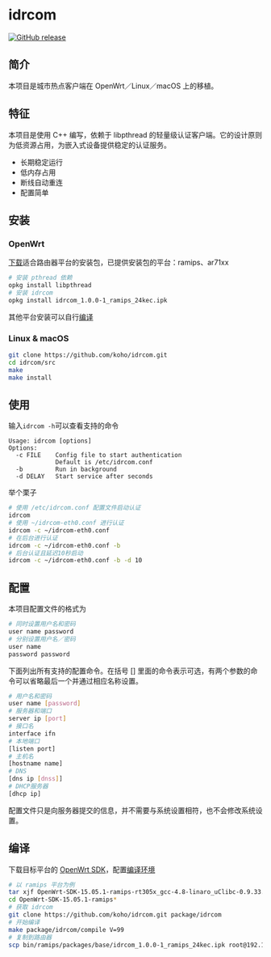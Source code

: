 # idrcom

[![GitHub release](https://img.shields.io/github/release/koho/idrcom.svg)](https://github.com/koho/idrcom/releases)

## 简介

本项目是城市热点客户端在 OpenWrt／Linux／macOS 上的移植。

## 特征

本项目是使用 C++ 编写，依赖于 libpthread 的轻量级认证客户端。它的设计原则为低资源占用，为嵌入式设备提供稳定的认证服务。

- 长期稳定运行
- 低内存占用
- 断线自动重连
- 配置简单

## 安装

### OpenWrt

[下载](https://github.com/koho/idrcom/releases)适合路由器平台的安装包，已提供安装包的平台：ramips、ar71xx

   ```bash
   # 安装 pthread 依赖
   opkg install libpthread
   # 安装 idrcom
   opkg install idrcom_1.0.0-1_ramips_24kec.ipk
   ```

其他平台安装可以自行[编译](#编译)

### Linux & macOS

   ```bash
   git clone https://github.com/koho/idrcom.git
   cd idrcom/src
   make
   make install
   ```

## 使用

输入`idrcom -h`可以查看支持的命令

   ```
   Usage: idrcom [options]
   Options:
     -c FILE    Config file to start authentication
                Default is /etc/idrcom.conf
     -b         Run in background
     -d DELAY   Start service after seconds
   ```

举个栗子

   ```bash
   # 使用 /etc/idrcom.conf 配置文件启动认证
   idrcom
   # 使用 ~/idrcom-eth0.conf 进行认证
   idrcom -c ~/idrcom-eth0.conf
   # 在后台进行认证
   idrcom -c ~/idrcom-eth0.conf -b
   # 后台认证且延迟10秒启动
   idrcom -c ~/idrcom-eth0.conf -b -d 10
   ```

## 配置

本项目配置文件的格式为

   ```bash
   # 同时设置用户名和密码
   user name password
   # 分别设置用户名／密码
   user name
   password password
   ```
下面列出所有支持的配置命令。在括号 [] 里面的命令表示可选，有两个参数的命令可以省略最后一个并通过相应名称设置。

   ```bash
   # 用户名和密码
   user name [password]
   # 服务器和端口
   server ip [port]
   # 接口名
   interface ifn
   # 本地端口
   [listen port]
   # 主机名
   [hostname name]
   # DNS
   [dns ip [dnss]]
   # DHCP服务器
   [dhcp ip]
   ```

配置文件只是向服务器提交的信息，并不需要与系统设置相符，也不会修改系统设置。

## 编译

下载目标平台的 [OpenWrt SDK](https://downloads.openwrt.org/)，配置[编译环境](https://openwrt.org/docs/guide-developer/obtain.firmware.sdk)

   ```bash
   # 以 ramips 平台为例
   tar xjf OpenWrt-SDK-15.05.1-ramips-rt305x_gcc-4.8-linaro_uClibc-0.9.33.2.Linux-x86_64.tar.bz2
   cd OpenWrt-SDK-15.05.1-ramips*
   # 获取 idrcom
   git clone https://github.com/koho/idrcom.git package/idrcom
   # 开始编译
   make package/idrcom/compile V=99
   # 复制到路由器
   scp bin/ramips/packages/base/idrcom_1.0.0-1_ramips_24kec.ipk root@192.168.1.1:/tmp
   ```
